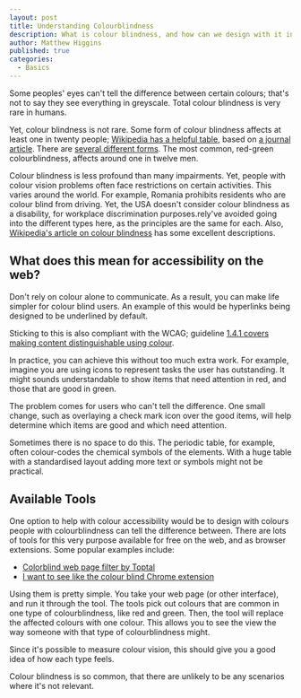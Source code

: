 ```yaml
---
layout: post
title: Understanding Colourblindness
description: What is colour blindness, and how can we design with it in mind?
author: Matthew Higgins
published: true
categories:
  - Basics
---
```


Some peoples' eyes can't tell the difference between certain colours; that's not to say they see everything in greyscale. Total colour blindness is very rare in humans.

Yet, colour blindness is not rare. Some form of colour blindness affects at least one in twenty people; [Wikipedia has a helpful table](https://en.wikipedia.org/wiki/Color_blindness#Epidemiology), based on [a journal article](https://apfmj.biomedcentral.com/articles/10.1186/s12930-014-0010-3). There are [several different forms](http://www.colourblindawareness.org/colour-blindness/types-of-colour-blindness/). The most common, red-green colourblindness, affects around one in twelve men.

Colour blindness is less profound than many impairments. Yet, people with colour vision problems often face restrictions on certain activities. This varies around the world. For example, Romania prohibits residents who are colour blind from driving. Yet, the USA doesn't consider colour blindness as a disability, for workplace discrimination purposes.rely've avoided going into the different types here, as the principles are the same for each. Also, [Wikipedia's article on colour blindness](https://en.wikipedia.org/wiki/Color_blindness) has some excellent descriptions.

## What does this mean for accessibility on the web?

Don't rely on colour alone to communicate. As a result, you can make life simpler for colour blind users. An example of this would be hyperlinks being designed to be underlined by default.

Sticking to this is also compliant with the WCAG; guideline [1.4.1 covers making content distinguishable using colour](https://www.w3.org/TR/UNDERSTANDING-WCAG20/visual-audio-contrast-without-color.html).

In practice, you can achieve this without too much extra work. For example, imagine you are using icons to represent tasks the user has outstanding. It might sounds understandable to show items that need attention in red, and those that are good in green. 

The problem comes for users who can't tell the difference. One small change, such as overlaying a check mark icon over the good items, will help determine which items are good and which need attention.

Sometimes there is no space to do this. The periodic table, for example, often colour-codes the chemical symbols of the elements. With a huge table with a standardised layout adding more text or symbols might not be practical. 

## Available Tools

One option to help with colour accessibility would be to design with colours people with colourblindness can tell the difference between. There are lots of tools for this very purpose available for free on the web, and as browser extensions. Some popular examples include:

- [Colorblind web page filter by Toptal](https://www.toptal.com/designers/colorfilter)
- [I want to see like the colour blind Chrome extension](https://chrome.google.com/webstore/detail/i-want-to-see-like-the-co/jebeedfnielkcjlcokhiobodkjjpbjia)

Using them is pretty simple. You take your web page (or other interface), and run it through the tool. The tools pick out colours that are common in one type of colourblindness, like red and green. Then, the tool will replace the affected colours with one colour. This allows you to see the view the way someone with that type of colourblindness might.

Since it's possible to measure colour vision, this should give you a good idea of how each type feels.

Colour blindness is so common, that there are unlikely to be any scenarios where it's not relevant.

